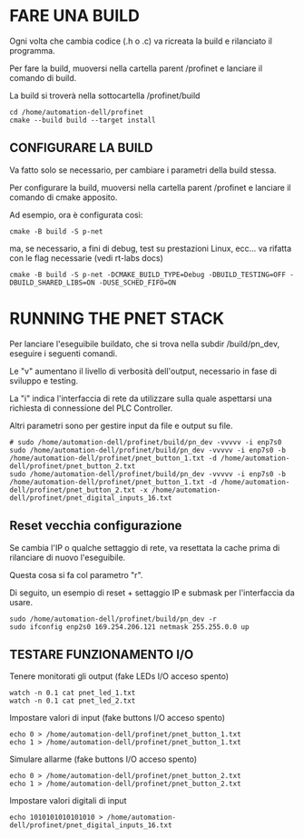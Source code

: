 # FARE UNA BUILD

Ogni volta che cambia codice (.h o .c) va ricreata la build e rilanciato il programma.

Per fare la build, muoversi nella cartella parent /profinet e lanciare il comando di build.

La build si troverà nella sottocartella /profinet/build

```
cd /home/automation-dell/profinet
cmake --build build --target install
```

## CONFIGURARE LA BUILD

Va fatto solo se necessario, per cambiare i parametri della build stessa.

Per configurare la build, muoversi nella cartella parent /profinet e lanciare il comando di cmake apposito.

Ad esempio, ora è configurata così:

```
cmake -B build -S p-net
```

ma, se necessario, a fini di debug, test su prestazioni Linux, ecc... va rifatta con le flag necessarie (vedi rt-labs docs)

```
cmake -B build -S p-net -DCMAKE_BUILD_TYPE=Debug -DBUILD_TESTING=OFF -DBUILD_SHARED_LIBS=ON -DUSE_SCHED_FIFO=ON
```


# RUNNING THE PNET STACK

Per lanciare l'eseguibile buildato, che si trova nella subdir /build/pn_dev, eseguire i seguenti comandi.

Le "v" aumentano il livello di verbosità dell'output, necessario in fase di sviluppo e testing.

La "i" indica l'interfaccia di rete da utilizzare sulla quale aspettarsi una richiesta di connessione del PLC Controller.

Altri parametri sono per gestire input da file e output su file.

```
# sudo /home/automation-dell/profinet/build/pn_dev -vvvvv -i enp7s0
sudo /home/automation-dell/profinet/build/pn_dev -vvvvv -i enp7s0 -b /home/automation-dell/profinet/pnet_button_1.txt -d /home/automation-dell/profinet/pnet_button_2.txt
sudo /home/automation-dell/profinet/build/pn_dev -vvvvv -i enp7s0 -b /home/automation-dell/profinet/pnet_button_1.txt -d /home/automation-dell/profinet/pnet_button_2.txt -x /home/automation-dell/profinet/pnet_digital_inputs_16.txt
```

## Reset vecchia configurazione

Se cambia l'IP o qualche settaggio di rete, va resettata la cache prima di rilanciare di nuovo l'eseguibile.

Questa cosa si fa col parametro "r".

Di seguito, un esempio di reset + settaggio IP e submask per l'interfaccia da usare.

```
sudo /home/automation-dell/profinet/build/pn_dev -r
sudo ifconfig enp2s0 169.254.206.121 netmask 255.255.0.0 up
```


## TESTARE FUNZIONAMENTO I/O

Tenere monitorati gli output (fake LEDs I/O acceso spento)

```
watch -n 0.1 cat pnet_led_1.txt
watch -n 0.1 cat pnet_led_2.txt
```

Impostare valori di input (fake buttons I/O acceso spento)

```
echo 0 > /home/automation-dell/profinet/pnet_button_1.txt
echo 1 > /home/automation-dell/profinet/pnet_button_1.txt
```

Simulare allarme (fake buttons I/O acceso spento)

```
echo 0 > /home/automation-dell/profinet/pnet_button_2.txt
echo 1 > /home/automation-dell/profinet/pnet_button_2.txt
```

Impostare valori digitali di input

```
echo 1010101010101010 > /home/automation-dell/profinet/pnet_digital_inputs_16.txt
```
